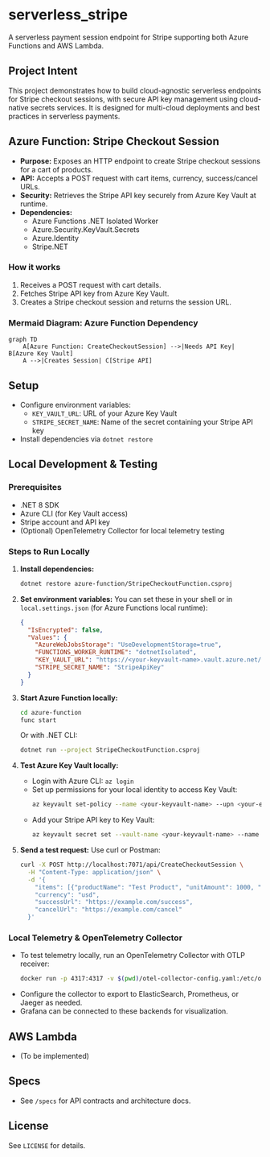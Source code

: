 # serverless_stripe

A serverless payment session endpoint for Stripe supporting both Azure Functions and AWS Lambda.

## Project Intent
This project demonstrates how to build cloud-agnostic serverless endpoints for Stripe checkout sessions, with secure API key management using cloud-native secrets services. It is designed for multi-cloud deployments and best practices in serverless payments.

## Azure Function: Stripe Checkout Session

- **Purpose:** Exposes an HTTP endpoint to create Stripe checkout sessions for a cart of products.
- **API:** Accepts a POST request with cart items, currency, success/cancel URLs.
- **Security:** Retrieves the Stripe API key securely from Azure Key Vault at runtime.
- **Dependencies:**
  - Azure Functions .NET Isolated Worker
  - Azure.Security.KeyVault.Secrets
  - Azure.Identity
  - Stripe.NET

### How it works
1. Receives a POST request with cart details.
2. Fetches Stripe API key from Azure Key Vault.
3. Creates a Stripe checkout session and returns the session URL.

### Mermaid Diagram: Azure Function Dependency
```mermaid
graph TD
    A[Azure Function: CreateCheckoutSession] -->|Needs API Key| B[Azure Key Vault]
    A -->|Creates Session| C[Stripe API]
```

## Setup
- Configure environment variables:
  - `KEY_VAULT_URL`: URL of your Azure Key Vault
  - `STRIPE_SECRET_NAME`: Name of the secret containing your Stripe API key
- Install dependencies via `dotnet restore`

## Local Development & Testing

### Prerequisites
- .NET 8 SDK
- Azure CLI (for Key Vault access)
- Stripe account and API key
- (Optional) OpenTelemetry Collector for local telemetry testing

### Steps to Run Locally

1. **Install dependencies:**
   ```bash
   dotnet restore azure-function/StripeCheckoutFunction.csproj
   ```

2. **Set environment variables:**
   You can set these in your shell or in `local.settings.json` (for Azure Functions local runtime):
   ```json
   {
     "IsEncrypted": false,
     "Values": {
       "AzureWebJobsStorage": "UseDevelopmentStorage=true",
       "FUNCTIONS_WORKER_RUNTIME": "dotnetIsolated",
       "KEY_VAULT_URL": "https://<your-keyvault-name>.vault.azure.net/",
       "STRIPE_SECRET_NAME": "StripeApiKey"
     }
   }
   ```

3. **Start Azure Function locally:**
   ```bash
   cd azure-function
   func start
   ```
   Or with .NET CLI:
   ```bash
   dotnet run --project StripeCheckoutFunction.csproj
   ```

4. **Test Azure Key Vault locally:**
   - Login with Azure CLI: `az login`
   - Set up permissions for your local identity to access Key Vault:
     ```bash
     az keyvault set-policy --name <your-keyvault-name> --upn <your-email> --secret-permissions get list
     ```
   - Add your Stripe API key to Key Vault:
     ```bash
     az keyvault secret set --vault-name <your-keyvault-name> --name StripeApiKey --value <your-stripe-api-key>
     ```

5. **Send a test request:**
   Use curl or Postman:
   ```bash
   curl -X POST http://localhost:7071/api/CreateCheckoutSession \
     -H "Content-Type: application/json" \
     -d '{
       "items": [{"productName": "Test Product", "unitAmount": 1000, "quantity": 2}],
       "currency": "usd",
       "successUrl": "https://example.com/success",
       "cancelUrl": "https://example.com/cancel"
     }'
   ```

### Local Telemetry & OpenTelemetry Collector

- To test telemetry locally, run an OpenTelemetry Collector with OTLP receiver:
  ```bash
  docker run -p 4317:4317 -v $(pwd)/otel-collector-config.yaml:/etc/otelcol/config.yaml otel/opentelemetry-collector:latest
  ```
- Configure the collector to export to ElasticSearch, Prometheus, or Jaeger as needed.
- Grafana can be connected to these backends for visualization.

## AWS Lambda
- (To be implemented)

## Specs
- See `/specs` for API contracts and architecture docs.

## License
See `LICENSE` for details.
